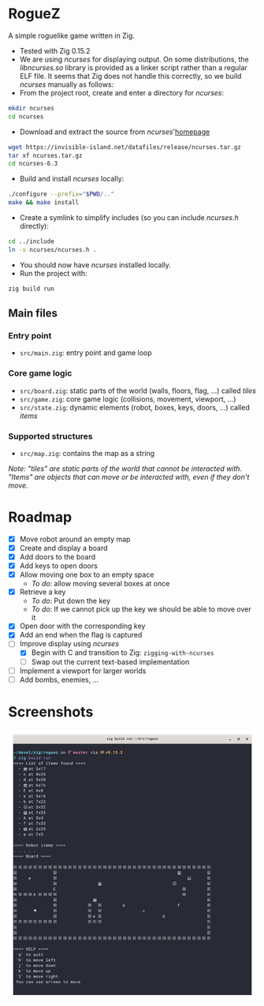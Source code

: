# RogueZ

A simple roguelike game written in Zig.

- Tested with Zig 0.15.2
- We are using *ncurses* for displaying output.
On some distributions, the *libncurses.so* library is provided as a linker script rather
than a regular ELF file. It seems that Zig does not handle this correctly, so we build
*ncurses* manually as follows:
- From the project root, create and enter a directory for *ncurses*:
```sh
mkdir ncurses
cd ncurses
```
- Download and extract the source from *ncurses*'[homepage](https://invisible-island.net/datafiles/release/ncurses.tar.gz)

```sh
wget https://invisible-island.net/datafiles/release/ncurses.tar.gz
tar xf ncurses.tar.gz
cd ncurses-6.3
```
- Build and install *ncurses* locally:
```sh
./configure --prefix="$PWD/.."
make && make install
```
- Create a symlink to simplify includes (so you can include *ncurses.h* directly):
```sh
cd ../include
ln -s ncurses/ncurses.h .
```
- You should now have *ncurses* installed locally.
- Run the project with:
```sh
zig build run
```

## Main files

### Entry point
- `src/main.zig`: entry point and game loop

### Core game logic
- `src/board.zig`: static parts of the world (walls, floors, flag, ...) called *tiles*
- `src/game.zig`: core game logic (collisions, movement, viewport, ...)
- `src/state.zig`: dynamic elements (robot, boxes, keys, doors, ...) called *items*

### Supported structures
- `src/map.zig`: contains the map as a string

*Note: "tiles" are static parts of the world that cannot be interacted with. "Items" are objects that can move or be interacted with, even if they don't move.*

# Roadmap

- [x] Move robot around an empty map
- [x] Create and display a board
- [x] Add doors to the board
- [x] Add keys to open doors
- [x] Allow moving one box to an empty space
  - *To do*: allow moving several boxes at once
- [x] Retrieve a key
  - *To do*: Put down the key
  - *To do*: If we cannot pick up the key we should be able to move over it
- [x] Open door with the corresponding key
- [x] Add an end when the flag is captured
- [ ] Improve display using *ncurses*
  - [x] Begin with C and transition to Zig: `zigging-with-ncurses`
  - [ ] Swap out the current text-based implementation
- [ ] Implement a viewport for larger worlds
- [ ] Add bombs, enemies, ...

# Screenshots

![First steps](screenshot.png "first steps")
